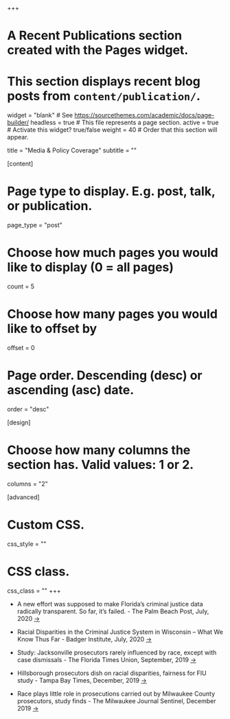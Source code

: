+++
# A Recent Publications section created with the Pages widget.
# This section displays recent blog posts from `content/publication/`.

widget = "blank"  # See https://sourcethemes.com/academic/docs/page-builder/
headless = true  # This file represents a page section.
active = true  # Activate this widget? true/false
weight = 40  # Order that this section will appear.

title = "Media & Policy Coverage"
subtitle = ""

[content]
  # Page type to display. E.g. post, talk, or publication.
  page_type = "post"
  
  # Choose how much pages you would like to display (0 = all pages)
  count = 5
  
  # Choose how many pages you would like to offset by
  offset = 0

  # Page order. Descending (desc) or ascending (asc) date.
  order = "desc"
  

[design]
  # Choose how many columns the section has. Valid values: 1 or 2.
  columns = "2"
  
[advanced]
 # Custom CSS. 
 css_style = ""
 
 # CSS class.
 css_class = ""
+++

- A new effort was supposed to make Florida’s criminal justice data radically transparent. So far, it’s failed. - The Palm Beach Post, July, 2020 [&#8594;](https://www.palmbeachpost.com/news/20200702/new-effort-was-supposed-to-make-floridarsquos-criminal-justice-data-radically-transparent-so-far-itrsquos-failed/1)

- Racial Disparities in the Criminal Justice System in Wisconsin – What We Know Thus Far - Badger Institute, July, 2020 [&#8594;](https://www.badgerinstitute.org/BI-Files/Images/RacialDisparities.pdf)

- Study: Jacksonville prosecutors rarely influenced by race, except with case dismissals - The Florida Times Union, September, 2019 [&#8594;](https://www.jacksonville.com/news/20190911/study-jacksonville-prosecutors-rarely-influenced-by-race-except-with-case-dismissals)

- Hillsborough prosecutors dish on racial disparities, fairness for FIU study - Tampa Bay Times, December, 2019 [&#8594;](https://www.tampabay.com/news/publicsafety/hillsborough-prosecutors-dish-on-racial-disparities-fairness-for-fiu-study-20181218/)

- Race plays little role in prosecutions carried out by Milwaukee County prosecutors, study finds - The Milwaukee Journal Sentinel, December 2019 [&#8594;](https://www.jsonline.com/story/news/crime/2019/12/09/race-not-factor-milwaukee-da-decisions-report-says/2617984001/)